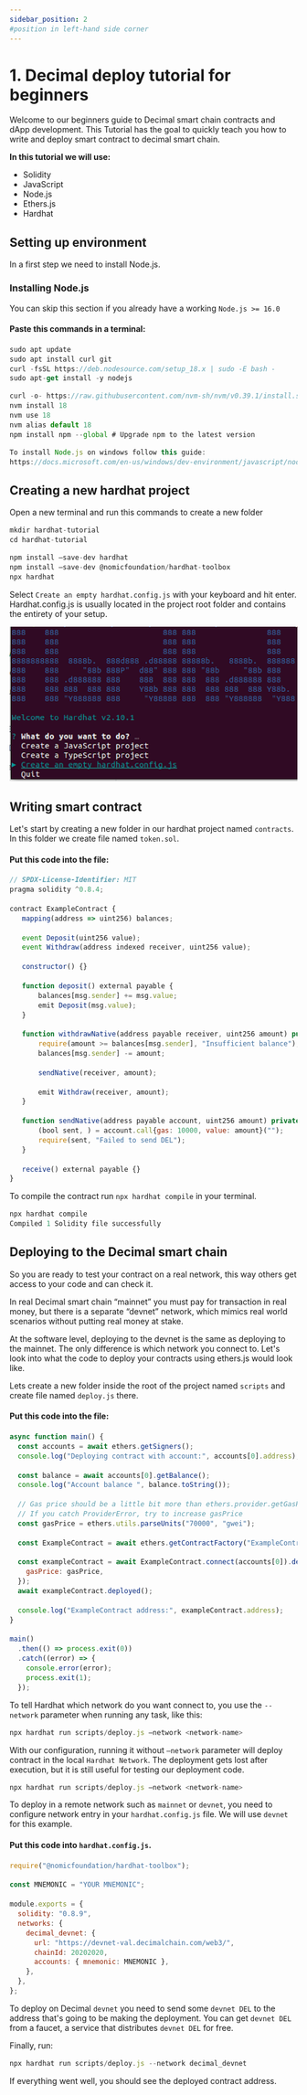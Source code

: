```yaml
---
sidebar_position: 2
#position in left-hand side corner
---
```


# 1. Decimal deploy tutorial for beginners

Welcome to our beginners guide to Decimal smart chain contracts and dApp development. This Tutorial has the goal to quickly teach you how to write and deploy smart contract to decimal smart chain.

**In this tutorial we will use:**

- Solidity
- JavaScript
- Node.js
- Ethers.js
- Hardhat

## Setting up environment

In a first step we need to install Node.js.

### Installing Node.js

You can skip this section if you already have a working `Node.js >= 16.0 `

#### Paste this commands in a terminal:

```jsx title="Ubuntu"
sudo apt update
sudo apt install curl git
curl -fsSL https://deb.nodesource.com/setup_18.x | sudo -E bash -
sudo apt-get install -y nodejs
```

```jsx title="MacOS"
curl -o- https://raw.githubusercontent.com/nvm-sh/nvm/v0.39.1/install.sh | bash
nvm install 18
nvm use 18
nvm alias default 18
npm install npm --global # Upgrade npm to the latest version
```

```jsx title="Windows"
To install Node.js on windows follow this guide:
https://docs.microsoft.com/en-us/windows/dev-environment/javascript/nodejs-on-windows
```

## Creating a new hardhat project

Open a new terminal and run this commands to create a new folder

```jsx title="Creating a new folder"
mkdir hardhat-tutorial
cd hardhat-tutorial
```

```jsx title="Install hardhat and run it:"
npm install –save-dev hardhat
npm install –save-dev @nomicfoundation/hardhat-toolbox
npx hardhat
```

Select `Create an empty hardhat.config.js` with your keyboard and hit enter.
Hardhat.config.js is usually located in the project root folder and contains the entirety of your setup.

![Initialization of hardhat project](../../static/img/hardhat.png)

## Writing smart contract

Let's start by creating a new folder in our hardhat project named `contracts`. In this folder we create file named `token.sol`.

#### Put this code into the file:

```jsx title="contracts/token.sol"
// SPDX-License-Identifier: MIT
pragma solidity ^0.8.4;

contract ExampleContract {
   mapping(address => uint256) balances;

   event Deposit(uint256 value);
   event Withdraw(address indexed receiver, uint256 value);

   constructor() {}

   function deposit() external payable {
       balances[msg.sender] += msg.value;
       emit Deposit(msg.value);
   }

   function withdrawNative(address payable receiver, uint256 amount) public {
       require(amount >= balances[msg.sender], "Insufficient balance");
       balances[msg.sender] -= amount;

       sendNative(receiver, amount);

       emit Withdraw(receiver, amount);
   }

   function sendNative(address payable account, uint256 amount) private {
       (bool sent, ) = account.call{gas: 10000, value: amount}("");
       require(sent, "Failed to send DEL");
   }

   receive() external payable {}
}
```

To compile the contract run `npx hardhat compile` in your terminal.

```jsx title="Contract compilation"
npx hardhat compile
Compiled 1 Solidity file successfully
```

## Deploying to the Decimal smart chain

So you are ready to test your contract on a real network, this way others get access to your code and can check it.

In real Decimal smart chain “mainnet” you must pay for transaction in real money, but there is a separate “devnet” network, which mimics real world scenarios without putting real money at stake.

At the software level, deploying to the devnet is the same as deploying to the mainnet. The only difference is which network you connect to. Let's look into what the code to deploy your contracts using ethers.js would look like.

Lets create a new folder inside the root of the project named `scripts` and create file named `deploy.js` there.

#### Put this code into the file:

```jsx title="scripts/deploy.js"
async function main() {
  const accounts = await ethers.getSigners();
  console.log("Deploying contract with account:", accounts[0].address);

  const balance = await accounts[0].getBalance();
  console.log("Account balance ", balance.toString());

  // Gas price should be a little bit more than ethers.provider.getGasPrice() is returning
  // If you catch ProviderError, try to increase gasPrice
  const gasPrice = ethers.utils.parseUnits("70000", "gwei");

  const ExampleContract = await ethers.getContractFactory("ExampleContract");

  const exampleContract = await ExampleContract.connect(accounts[0]).deploy({
    gasPrice: gasPrice,
  });
  await exampleContract.deployed();

  console.log("ExampleContract address:", exampleContract.address);
}

main()
  .then(() => process.exit(0))
  .catch((error) => {
    console.error(error);
    process.exit(1);
  });
```

To tell Hardhat which network do you want connect to, you use the `--network` parameter when running any task, like this:

```jsx title="Network connection"
npx hardhat run scripts/deploy.js –network <network-name>
```

With our configuration, running it without `–network` parameter will deploy contract in the local `Hardhat Network`. The deployment gets lost after execution, but it is still useful for testing our deployment code.

```jsx title="Deploy in the local hardhat network"
npx hardhat run scripts/deploy.js –network <network-name>
```

To deploy in a remote network such as `mainnet` or `devnet`, you need to configure network entry in your `hardhat.config.js` file. We will use `devnet` for this example.

#### Put this code into `hardhat.config.js`.

```jsx title="hardhat.config.js"
require("@nomicfoundation/hardhat-toolbox");

const MNEMONIC = "YOUR MNEMONIC";

module.exports = {
  solidity: "0.8.9",
  networks: {
    decimal_devnet: {
      url: "https://devnet-val.decimalchain.com/web3/",
      chainId: 20202020,
      accounts: { mnemonic: MNEMONIC },
    },
  },
};
```

To deploy on Decimal `devnet` you need to send some `devnet DEL` to the address that's going to be making the deployment. You can get `devnet DEL` from a faucet, a service that distributes `devnet DEL` for free.

Finally, run:

```jsx title="Deploy to live network"
npx hardhat run scripts/deploy.js --network decimal_devnet
```

If everything went well, you should see the deployed contract address.
